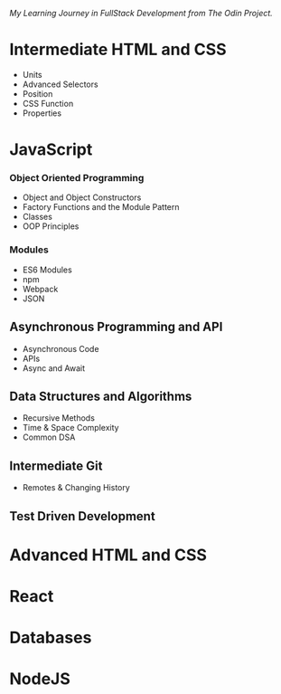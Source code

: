 _My Learning Journey in FullStack Development from The Odin Project._

# Intermediate HTML and CSS
- Units
- Advanced Selectors
- Position
- CSS Function
- Properties

# JavaScript
### Object Oriented Programming
- Object and Object Constructors
- Factory Functions and the Module Pattern
- Classes
- OOP Principles
### Modules
- ES6 Modules
- npm
- Webpack
- JSON

## Asynchronous Programming and API
- Asynchronous Code
- APIs
- Async and Await

## Data Structures and Algorithms
- Recursive Methods
- Time & Space Complexity
- Common DSA

## Intermediate Git
- Remotes & Changing History

## Test Driven Development

# Advanced HTML and CSS

# React

# Databases

# NodeJS


